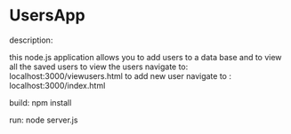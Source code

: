 # UsersApp

description:

this node.js application allows you to add users to a data base and to view all the saved users
to view the users navigate to: localhost:3000/viewusers.html
to add new user navigate to : localhost:3000/index.html

build: npm install

run: node server.js



